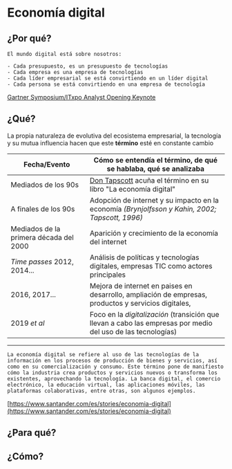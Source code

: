 # Economía digital

## ¿Por qué?

    El mundo digital está sobre nosotros:

    - Cada presupuesto, es un presupuesto de tecnologías
    - Cada empresa es una empresa de tecnologías
    - Cada líder empresarial se está convirtiendo en un líder digital
    - Cada persona se está convirtiendo en una empresa de tecnología

[Gartner Symposium/ITxpo Analyst Opening Keynote](https://www.youtube.com/watch?v=J3JX84qEj-Q)


## ¿Qué?

La propia naturaleza de evolutiva del ecosistema empresarial, la tecnología y su mutua influencia hacen que este **término** esté en constante cambio

|Fecha/Evento|Cómo se entendía el término, de qué se hablaba, qué se analizaba|
-|-
Mediados de los 90s|[Don Tapscott](https://dontapscott.com/) acuña el término en su libro "La economía digital"
A finales de los 90s|Adopción de internet y su impacto en la economía *(Brynjolfsson y Kahin, 2002; Tapscott, 1996)*
Mediados de la primera década del 2000|Aparición y crecimiento de la economía del internet
*Time passes* 2012, 2014...|Análisis de políticas y tecnologías digitales, empresas TIC como actores principales
2016, 2017...|Mejora de internet en paises en desarrollo, ampliación de empresas, productos y servicios digitales, 
2019 *et al*|Foco en la *digitalización* (transición que llevan a cabo las empresas por medio del uso de las tecnologías)
---
    La economía digital se refiere al uso de las tecnologías de la información en los procesos de producción de bienes y servicios, así como en su comercialización y consumo. Este término pone de manifiesto cómo la industria crea productos y servicios nuevos o transforma los existentes, aprovechando la tecnología. La banca digital, el comercio electrónico, la educación virtual, las aplicaciones móviles, las plataformas colaborativas, entre otras, son algunos ejemplos.

[https://www.santander.com/es/stories/economia-digital](https://www.santander.com/es/stories/economia-digital)


## ¿Para qué?



## ¿Cómo?


